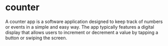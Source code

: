 # counter
A counter app is a software application designed to keep track of numbers or events in a simple and easy way. The app typically features a digital display that allows users to increment or decrement a value by tapping a button or swiping the screen.
